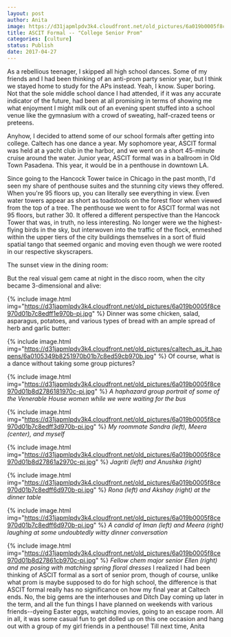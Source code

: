 ```yaml
---
layout: post
author: Anita
image: https://d31japmlpdv3k4.cloudfront.net/old_pictures/6a019b0005f8ce970d01b8d2785021970c-pi.jpg
title: ASCIT Formal -- "College Senior Prom"
categories: [culture]
status: Publish
date: 2017-04-27
---
```


As a rebellious teenager, I skipped all high school dances. Some of my friends and I had been thinking of an anti-prom party senior year, but I think we stayed home to study for the APs instead. Yeah, I know. Super boring. Not that the sole middle school dance I had attended, if it was any accurate indicator of the future, had been at all promising in terms of showing me what enjoyment I might milk out of an evening spent stuffed into a school venue like the gymnasium with a crowd of sweating, half-crazed teens or preteens.

Anyhow, I decided to attend some of our school formals after getting into college. Caltech has one dance a year. My sophomore year, ASCIT formal was held at a yacht club in the harbor, and we went on a short 45-minute cruise around the water. Junior year, ASCIT formal was in a ballroom in Old Town Pasadena. This year, it would be in a penthouse in downtown LA.

Since going to the Hancock Tower twice in Chicago in the past month, I'd seen my share of penthouse suites and the stunning city views they offered. When you're 95 floors up, you can literally see everything in view. Even water towers appear as short as toadstools on the forest floor when viewed from the top of a tree. The penthouse we went to for ASCIT formal was not 95 floors, but rather 30. It offered a different perspective than the Hancock Tower that was, in truth, no less interesting. No longer were we the highest-flying birds in the sky, but interwoven into the traffic of the flock, enmeshed within the upper tiers of the city buildings themselves in a sort of fluid spatial tango that seemed organic and moving even though we were rooted in our respective skyscrapers.

The sunset view in the dining room:

But the real visual gem came at night in the disco room, when the city became 3-dimensional and alive:


{% include image.html img="https://d31japmlpdv3k4.cloudfront.net/old_pictures/6a019b0005f8ce970d01b7c8edff1e970b-pi.jpg" %}
Dinner was some chicken, salad, asparagus, potatoes, and various types of bread with an ample spread of herb and garlic butter:


{% include image.html img="https://d31japmlpdv3k4.cloudfront.net/old_pictures/caltech_as_it_happens/6a0105349b8251970b01b7c8ed59cb970b.jpg" %}
Of course, what is a dance without taking some group pictures?


{% include image.html img="https://d31japmlpdv3k4.cloudfront.net/old_pictures/6a019b0005f8ce970d01b8d2786181970c-pi.jpg" %}
*A haphazard group portrait of some of the Venerable House women while we were waiting for the bus*


{% include image.html img="https://d31japmlpdv3k4.cloudfront.net/old_pictures/6a019b0005f8ce970d01b7c8edff3d970b-pi.jpg" %}
*My roommate Sandra (left), Meera (center), and myself*


{% include image.html img="https://d31japmlpdv3k4.cloudfront.net/old_pictures/6a019b0005f8ce970d01b8d27861a2970c-pi.jpg" %}
*Jagriti (left) and Anushka (right)*


{% include image.html img="https://d31japmlpdv3k4.cloudfront.net/old_pictures/6a019b0005f8ce970d01b7c8edff6d970b-pi.jpg" %}
*Rona (left) and Akshay (right) at the dinner table*


{% include image.html img="https://d31japmlpdv3k4.cloudfront.net/old_pictures/6a019b0005f8ce970d01b7c8edff6d970b-pi.jpg" %}
*A candid of Iman (left) and Meera (right) laughing at some undoubtedly witty dinner conversation*


{% include image.html img="https://d31japmlpdv3k4.cloudfront.net/old_pictures/6a019b0005f8ce970d01b8d27861cb970c-pi.jpg" %}
*Fellow chem major senior Ellen (right) and me posing with matching spring floral dresses*
I realized I had been thinking of ASCIT formal as a sort of senior prom, though of course, unlike what prom is maybe supposed to do for high school, the difference is that ASCIT formal really has no significance on how my final year at Caltech ends. No, the big gems are the interhouses and Ditch Day coming up later in the term, and all the fun things I have planned on weekends with various friends--dyeing Easter eggs, watching movies, going to an escape room. All in all, it was some casual fun to get dolled up on this one occasion and hang out with a group of my girl friends in a penthouse!
Till next time,
Anita
